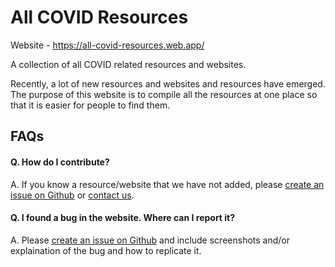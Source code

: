 # All COVID Resources

Website - https://all-covid-resources.web.app/

A collection of all COVID related resources and websites.

Recently, a lot of new resources and websites and resources have emerged. The purpose of this website is to compile all the resources at one place so that it is easier for people to find them.

## FAQs

#### Q. How do I contribute?
A. If you know a resource/website that we have not added, please [create an issue on Github](https://github.com/masteradit/All-COVID-Resources/issues) or [contact us](mailto:adit.luhadia@allmityapp.com).


#### Q. I found a bug in the website. Where can I report it?
A. Please [create an issue on Github](https://github.com/masteradit/All-COVID-Resources/issues) and include screenshots and/or explaination of the bug and how to replicate it.

